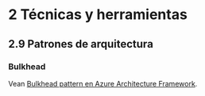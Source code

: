 # 2 Técnicas y herramientas

## 2.9 Patrones de arquitectura

### Bulkhead

Vean [Bulkhead pattern en Azure Architecture Framework](https://learn.microsoft.com/en-us/azure/architecture/patterns/bulkhead).
